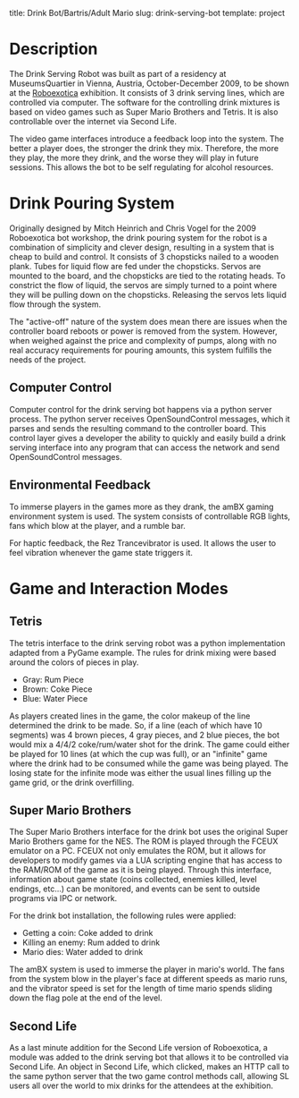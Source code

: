 title: Drink Bot/Bartris/Adult Mario
slug: drink-serving-bot
template: project

# Description

The Drink Serving Robot was built as part of a residency at
MuseumsQuartier in Vienna, Austria, October-December 2009, to be shown
at the [Roboexotica](http://roboexotica.org) exhibition. It consists
of 3 drink serving lines, which are controlled via computer. The
software for the controlling drink mixtures is based on video games
such as Super Mario Brothers and Tetris. It is also controllable over
the internet via Second Life.

The video game interfaces introduce a feedback loop into the
system. The better a player does, the stronger the drink they
mix. Therefore, the more they play, the more they drink, and the worse
they will play in future sessions. This allows the bot to be self
regulating for alcohol resources.

# Drink Pouring System

Originally designed by Mitch Heinrich and Chris Vogel for the 2009
Roboexotica bot workshop, the drink pouring system for the robot is a
combination of simplicity and clever design, resulting in a system
that is cheap to build and control. It consists of 3 chopsticks nailed
to a wooden plank. Tubes for liquid flow are fed under the
chopsticks. Servos are mounted to the board, and the chopsticks are
tied to the rotating heads. To constrict the flow of liquid, the
servos are simply turned to a point where they will be pulling down on
the chopsticks. Releasing the servos lets liquid flow through the
system.

The "active-off" nature of the system does mean there are issues when
the controller board reboots or power is removed from the
system. However, when weighed against the price and complexity of
pumps, along with no real accuracy requirements for pouring amounts,
this system fulfills the needs of the project.

## Computer Control

Computer control for the drink serving bot happens via a python server
process. The python server receives OpenSoundControl messages, which
it parses and sends the resulting command to the controller
board. This control layer gives a developer the ability to quickly and
easily build a drink serving interface into any program that can
access the network and send OpenSoundControl messages.

## Environmental Feedback

To immerse players in the games more as they drank, the amBX gaming
environment system is used. The system consists of controllable RGB
lights, fans which blow at the player, and a rumble bar.

For haptic feedback, the Rez Trancevibrator is used. It allows the
user to feel vibration whenever the game state triggers it.

# Game and Interaction Modes

## Tetris

The tetris interface to the drink serving robot was a python
implementation adapted from a PyGame example. The rules for drink
mixing were based around the colors of pieces in play. 

- Gray: Rum Piece
- Brown: Coke Piece
- Blue: Water Piece

As players created lines in the game, the color makeup of the line
determined the drink to be made. So, if a line (each of which have 10
segments) was 4 brown pieces, 4 gray pieces, and 2 blue pieces, the
bot would mix a 4/4/2 coke/rum/water shot for the drink. The game
could either be played for 10 lines (at which the cup was full), or an
"infinite" game where the drink had to be consumed while the game was
being played. The losing state for the infinite mode was either the
usual lines filling up the game grid, or the drink overfilling.

## Super Mario Brothers

The Super Mario Brothers interface for the drink bot uses the original
Super Mario Brothers game for the NES. The ROM is played through the
FCEUX emulator on a PC. FCEUX not only emulates the ROM, but it allows
for developers to modify games via a LUA scripting engine that has
access to the RAM/ROM of the game as it is being played. Through this
interface, information about game state (coins collected, enemies
killed, level endings, etc...) can be monitored, and events can be
sent to outside programs via IPC or network.

For the drink bot installation, the following rules were applied:

- Getting a coin: Coke added to drink
- Killing an enemy: Rum added to drink
- Mario dies: Water added to drink

The amBX system is used to immerse the player in mario's world. The
fans from the system blow in the player's face at different speeds as
mario runs, and the vibrator speed is set for the length of time mario
spends sliding down the flag pole at the end of the level.

## Second Life

As a last minute addition for the Second Life version of Roboexotica,
a module was added to the drink serving bot that allows it to be
controlled via Second Life. An object in Second Life, which clicked,
makes an HTTP call to the same python server that the two game control
methods call, allowing SL users all over the world to mix drinks for
the attendees at the exhibition.
